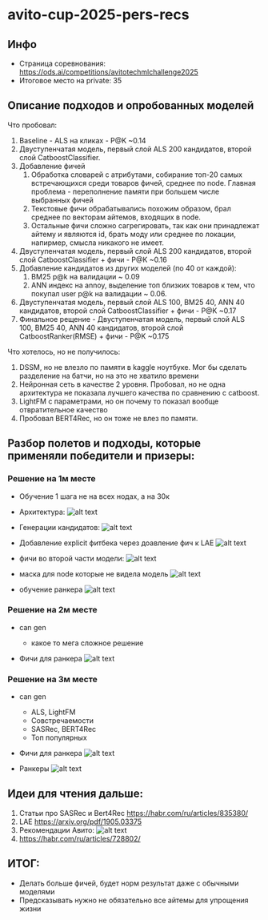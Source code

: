 # avito-cup-2025-pers-recs
## Инфо
- Страница соревнования: https://ods.ai/competitions/avitotechmlchallenge2025
- Итоговое место на private: 35

## Описание подходов и опробованных моделей
Что пробовал:
1. Baseline - ALS на кликах - P@K ~0.14
2. Двуступенчатая модель, первый слой ALS 200 кандидатов, второй слой CatboostClassifier.
3. Добавление фичей
    1. Обработка словарей c атрибутами, собирание топ-20 самых встречающихся среди товаров фичей, среднее по node. Главная проблема - переполнение памяти при большем числе выбранных фичей
    2. Текстовые фичи обрабатывались похожим образом, брал среднее по векторам айтемов, входящих в node.
    3. Остальные фичи сложно сагрегировать, так как они принадлежат айтему и являются id, брать моду или среднее по локации, напирмер, смысла никакого не имеет.
4. Двуступенчатая модель, первый слой ALS 200 кандидатов, второй слой CatboostClassifier + фичи - P@K ~0.16
5. Добавление кандидатов из других моделей (по 40 от каждой):
    1. BM25 p@k на валидации ~ 0.09
    2. ANN индекс на annoy, выделение топ близких товаров к тем, что покупал user p@k на валидации ~ 0.06.
6. Двуступенчатая модель, первый слой ALS 100, BM25 40, ANN 40 кандидатов, второй слой CatboostClassifier + фичи - P@K ~0.17
7. Финальное рещение - Двуступенчатая модель, первый слой ALS 100, BM25 40, ANN 40 кандидатов, второй слой CatboostRanker(RMSE) + фичи - P@K ~0.175

Что хотелось, но не получилось:
1. DSSM, но не влезло по памяти в kaggle ноутбуке. Мог бы сделать разделение на батчи, но на это не хватило времени
2. Нейронная сеть в качестве 2 уровня. Пробовал, но не одна архитектура не показала лучшего качества по сравнению с catboost.
3. LightFM с параметрами, но он почему то показал вообще отвратительное качество
4. Пробовал BERT4Rec, но он тоже не влез по памяти.

## Разбор полетов и подходы, которые применяли победители и призеры:
### Решение на 1м месте
- Обучение 1 шага не на всех нодах, а на 30к
- Архитектура:
![alt text](./imgs/image-1.png)

- Генерации кандидатов:
![alt text](./imgs/image-2.png)

- Добавление explicit фитбека через доавление фич к LAE
![alt text](./imgs/image-3.png)

- фичи во второй части модели:
![alt text](./imgs/image-4.png)

- маска для node которые не видела модель
![alt text](./imgs/image-5.png)

- обучение ранкера 
![alt text](./imgs/image-6.png)

### Решение на 2м месте

- can gen
    - какое то мега сложное решение

- Фичи для ранкера 
![alt text](./imgs/image-9.png)

### Решение на 3м месте
- can gen
    - ALS, LightFM
    - Совстречаемости
    - SASRec, BERT4Rec
    - Топ популярных
- Фичи для ранкера
![alt text](./imgs/image-7.png)

- Ранкеры
![alt text](./imgs/image-8.png)

## Идеи для чтения дальше:
1) Статьи про SASRec и Bert4Rec https://habr.com/ru/articles/835380/
2) LAE https://arxiv.org/pdf/1905.03375
3) Рекомендации Авито:
![alt text](./imgs/image.png)
4) https://habr.com/ru/articles/728802/


## ИТОГ:
- Делать больше фичей, будет норм результат даже с обычными моделями
- Предсказывать нужно не обязательно все айтемы для упрощения жизни